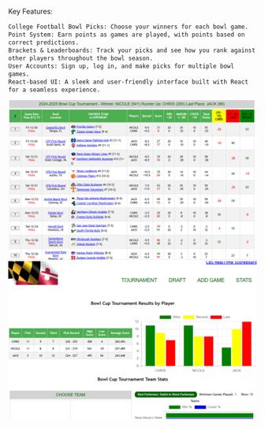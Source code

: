 Key Features:

    College Football Bowl Picks: Choose your winners for each bowl game.
    Point System: Earn points as games are played, with points based on correct predictions.
    Brackets & Leaderboards: Track your picks and see how you rank against other players throughout the bowl season.
    User Accounts: Sign up, log in, and make picks for multiple bowl games.
    React-based UI: A sleek and user-friendly interface built with React for a seamless experience.
![Alt text](BowlCup1.PNG)
![Alt text](BowlCup2.PNG)
